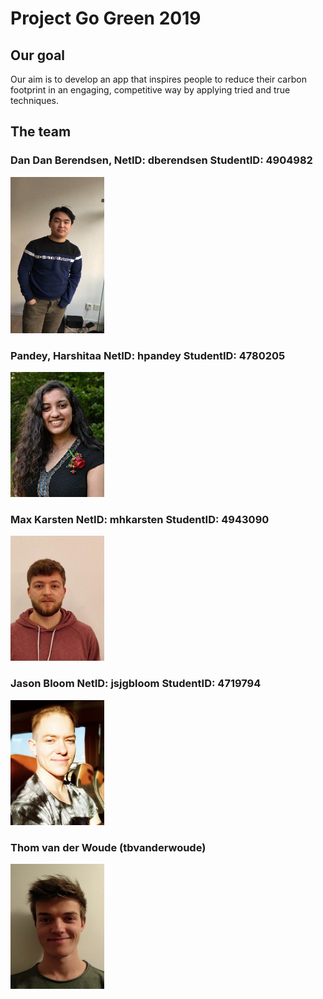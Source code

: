 # Project Go Green 2019

## Our goal
Our aim is to develop an app that inspires people to reduce their carbon footprint in an engaging, competitive way by applying tried and true techniques.

## The team
### Dan Dan Berendsen, NetID: dberendsen StudentID: 4904982

<img src = "photos/IMG_6796.JPG" width = "150" height = "250">

### Pandey, Harshitaa NetID: hpandey StudentID: 4780205

<img src = "photos/photo.jpg" width = "150" height = "200">

### Max Karsten NetID: mhkarsten StudentID: 4943090

<img src = "photos/PasPhoto_Max_Karsten.jpg" width = "150" height = "200">

### Jason Bloom NetID: jsjgbloom StudentID: 4719794

<img src = "photos/photo_4719791_Jason_Bloom.jpg" width = "150" height = "200">

### Thom van der Woude (tbvanderwoude)

<img src = "photos/IMG_20190215_183148.jpg" width = "150" height = "200">

